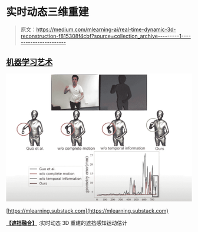 # 实时动态三维重建

> 原文：<https://medium.com/mlearning-ai/real-time-dynamic-3d-reconstruction-f815308f4cbf?source=collection_archive---------1----------------------->

## [机器学习艺术](https://mlearning.substack.com)

[![](img/e9f290a7a45cbcc45c52f11b9ebcf412.png)](https://mlearning.substack.com)

[https://mlearning.substack.com](https://mlearning.substack.com)

[**【遮挡融合】**](#55b3) :实时动态 3D 重建的遮挡感知运动估计